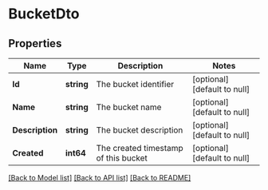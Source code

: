 # BucketDto

## Properties
Name | Type | Description | Notes
------------ | ------------- | ------------- | -------------
**Id** | **string** | The bucket identifier | [optional] [default to null]
**Name** | **string** | The bucket name | [optional] [default to null]
**Description** | **string** | The bucket description | [optional] [default to null]
**Created** | **int64** | The created timestamp of this bucket | [optional] [default to null]

[[Back to Model list]](../pkg/nifi/README.md#documentation-for-models) [[Back to API list]](../pkg/nifi/README.md#documentation-for-api-endpoints) [[Back to README]](../pkg/nifi/README.md)


